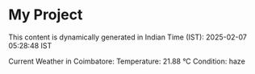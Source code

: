 # My Project

This content is dynamically generated in Indian Time (IST): 2025-02-07 05:28:48 IST


Current Weather in Coimbatore:
Temperature: 21.88 °C
Condition: haze

